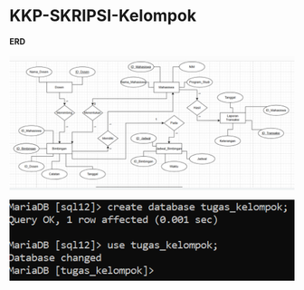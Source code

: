 # KKP-SKRIPSI-Kelompok

#### ERD

![](foto_tk/gambar%20erd%20new.png)


![create](foto_tk/create%20%26%20use%20databs.png)


